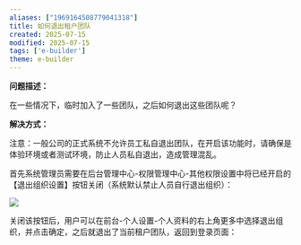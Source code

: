 ```yaml
---
aliases: ["1969164508779041318"]
title: 如何退出租户团队
created: 2025-07-15
modified: 2025-07-15
tags: ['e-builder']
theme: e-builder
---
```


**问题描述：**

在一些情况下，临时加入了一些团队，之后如何退出这些团队呢？

**解决方式：**

注意：一般公司的正式系统不允许员工私自退出团队，在开启该功能时，请确保是体验环境或者测试环境，防止人员私自退出，造成管理混乱。

首先系统管理员需要在后台管理中心-权限管理中心-其他权限设置中将已经开启的【退出组织设置】按钮关闭（系统默认禁止人员自行退出组织）：

![](https://myhelpdoc.oss-cn-heyuan.aliyuncs.com/mdimages/333f7881efbc9f0f52e8d1e7cb6d2210.jpg)

关闭该按钮后，用户可以在前台-个人设置-个人资料的右上角更多中选择退出组织，并点击确定，之后就退出了当前租户团队，返回到登录页面：

